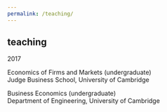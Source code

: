 ```yaml
---
permalink: /teaching/
---
```


## teaching

2017

Economics of Firms and Markets (undergraduate) <br>
Judge Business School, University of Cambridge

Business Economics (undergraduate) <br>
Department of Engineering, University of Cambridge
